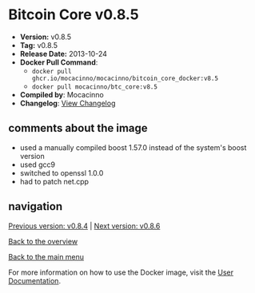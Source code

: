 # Bitcoin Core v0.8.5

- **Version:** v0.8.5
- **Tag:** v0.8.5
- **Release Date:** 2013-10-24
- **Docker Pull Command**:
  - `docker pull ghcr.io/mocacinno/mocacinno/bitcoin_core_docker:v8.5`
  - `docker pull mocacinno/btc_core:v8.5`
- **Compiled by**: Mocacinno
- **Changelog**: [View Changelog](https://github.com/bitcoin/bitcoin/blob/v0.8.5/doc/release-notes.md)

## comments about the image

- used a manually compiled boost 1.57.0 instead of the system's boost version
- used gcc9
- switched to openssl 1.0.0
- had to patch net.cpp

## navigation

[Previous version: v0.8.4](./v8.4.md) | [Next version: v0.8.6](./v8.6.md)

[Back to the overview](./Readme.md)

[Back to the main menu](../Readme.md)

For more information on how to use the Docker image, visit the [User Documentation](../userdocs/Readme.md).

<!-- Google tag (gtag.js) -->
<script async src="https://www.googletagmanager.com/gtag/js?id=G-BPC6NC6FF9"></script>
<script>
  window.dataLayer = window.dataLayer || [];
  function gtag(){dataLayer.push(arguments);}
  gtag('js', new Date());

  gtag('config', 'G-BPC6NC6FF9');
</script>

